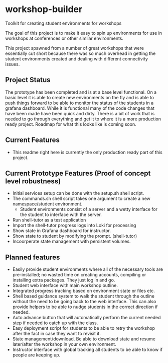 # workshop-builder
Toolkit for creating student environments for workshops

The goal of this project is to make it easy to spin up environments for use in workshops at conferences or other similar environments. 

This project spawned from a number of great workshops that were essentially cut short because there was so much overhead in getting the student environments created and dealing with different connectivity issues. 

## Project Status
The prototype has been completed and is at a base level functional. On a basic level it is able to create new environments on the fly and is able to push things forward to be able to monitor the status of the students in a grafana dashboard. While it is functional many of the code changes that have been made have been quick and dirty. There is a bit of work that is needed to go through everything and get it to where it is a more production ready project. Roadmap for what this looks like is coming soon.

## Current Features
 - This readme right here is currently the only production ready part of this project. 

## Current Prototype Features (Proof of concept level robustness)
 - Initial services setup can be done with the setup.sh shell script.
 - The commands.sh shell script takes one argument to create a new namespace/student environment.
   - Student environments consist of a server and a wetty interface for the student to interface with the server.
 - Run shell-tutor as a test application
 - Import the shell-tutor progress logs into Loki for processing
 - Show state in Grafana dashboard for instructor.
 - Show state to student by modifying the prompt. (shell-tutor)
 - Incoorperate state management with persistent volumes.

## Planned features
 - Easily provide student environments where all of the necessary tools are pre-installed; no wasted time on creating accounts, compiling or installing extra packages.  They just log in and go.
 - Student web interface with main workshop outline.
 - Integrated progress tracking based on environment state or files etc.
 - Shell based guidance system to walk the student through the outline without the need to be going back to the web interface. This can also provide helpers to be able to nudge students in the correct direction if needed. 
 - Auto advance button that will automatically perform the current needed step if needed to catch up with the class. 
 - Easy deployment script for students to be able to retry the workshop after the fact in case they want to revisit it. 
 - State management/download. Be able to download state and resume later/after the workshop in your own environment. 
 - Instructor interface with global tracking all students to be able to know if people are keeping up. 

